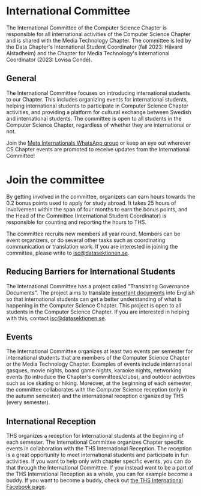 # International Committee

The International Committee of the Computer Science Chapter is responsible for all international activities of the Computer Science Chapter and is shared with the Media Technology Chapter. The committee is led by the Data Chapter's International Student Coordinator (fall 2023: Håvard Alstadheim) and the Chapter for Media Technology's International Coordinator (2023: Lovisa Condé).


## General

The International Committee focuses on introducing international students to our Chapter. This includes organizing events for international students, helping international students to participate in Computer Science Chapter activities, and providing a platform for cultural exchange between Swedish and international students. The committee is open to all students in the Computer Science Chapter, regardless of whether they are international or not.

Join the [Meta Internationals WhatsApp group](https://dsekt.se/whatsapp) or keep an eye out wherever CS Chapter events are promoted to receive updates from the International Committee!

# Join the committee

By getting involved in the committee, organizers can earn hours towards the 0.2 bonus points used to apply for study abroad. It takes 25 hours of involvement within the span of four months to earn the bonus points, and the Head of the Committee (International Student Coordinator) is responsible for counting and reporting the hours to THS.

The committee recruits new members all year round. Members can be event organizers, or do several other tasks such as coordinating communication or translation work. If you are interested in joining the committee, please write to [isc@datasektionen.se](mailto:isc@datasektionen.se).

## Reducing Barriers for International Students

The International Committee has a project called "Translating Governance Documents". The project aims to translate [important documents](https://styrdokument.datasektionen.se/) into English so that international students can get a better understanding of what is happening in the Computer Science Chapter. This project is open to all students in the Computer Science Chapter. If you are interested in helping with this, contact [isc@datasektionen.se](mailto:isc@datasektionen.se).

## Events

The International Committee organizes at least two events per semester for international students that are members of the Computer Science Chapter or the Media Technology Chapter.
Examples of events include international gasques, movie nights, board game nights, karaoke nights, networking events (to introduce the Chapter's committees/clubs), and outdoor activities such as ice skating or hiking. Moreover, at the beginning of each semester, the committee collaborates with the Computer Science reception (only in the autumn semester) and the international reception organized by THS (every semester). 

## International Reception

THS organizes a reception for international students at the beginning of each semester. The International Committee organizes Chapter specific events in collaboration with the THS International Reception. The reception is a great opportunity to meet international students and participate in fun activities. If you want to help only with chapter specific events, you can do that through the International Committee. If you instead want to be a part of the THS International Reception as a whole, you can for example become a buddy. If you want to become a buddy, check out [the THS International Facebook page](https://www.facebook.com/thsint). 

